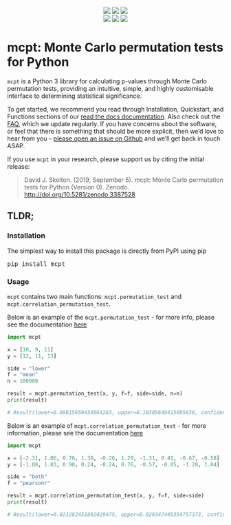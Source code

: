 <p align="center">
    <a href="https://pypi.python.org/pypi/mcpt/" alt="version">
        <img src="https://img.shields.io/pypi/v/mcpt.svg" /></a>
    <a href="https://pypi.python.org/pypi/mcpt/" alt="status">
        <img src="https://img.shields.io/pypi/status/mcpt.svg" /></a>
    <a href="https://pypi.python.org/pypi/mcpt/" alt="status">
        <img src="https://img.shields.io/pypi/pyversions/mcpt.svg" /></a>
    <br>
    <a href="https://doi.org/10.5281/zenodo.3387528" alt="status">
        <img src="https://zenodo.org/badge/DOI/10.5281/zenodo.3387528.svg" /></a>
     <a href="https://pypi.python.org/pypi/mcpt/" alt="status">
        <img src="https://img.shields.io/pypi/l/mcpt.svg" /></a> 
     <a href="https://pypi.python.org/pypi/mcpt/" alt="status">
        <img src="https://img.shields.io/pypi/dm/mcpt.svg" /></a> 
</p>


# mcpt: Monte Carlo permutation tests for Python
`mcpt` is a Python 3 library for calculating p-values through Monte Carlo permutation tests, providing an intuitive, simple, and highly customisable interface to determining statistical significance.

To get started, we recommend you read through Installation, Quickstart, and Functions sections of our [read the docs documentation](https://mcpt.readthedocs.io/en/latest/). Also check out the [FAQ](https://mcpt.readthedocs.io/en/latest/documentation/faq.html), which we update regularly. If you have concerns about the software, or feel that there is something that should be more explicit, then we’d love to hear from you – [please open an issue on Github](https://github.com/Ravenlocke/mcpt/issues) and we’ll get back in touch ASAP.

If you use `mcpt` in your research, please support us by citing the initial release:

> David J. Skelton. (2019, September 5). mcpt: Monte Carlo permutation tests for Python (Version 0). Zenodo. http://doi.org/10.5281/zenodo.3387528



## TLDR;
### Installation
The simplest way to install this package is directly from PyPI using pip

<pre>
pip install mcpt
</pre>

### Usage
`mcpt` contains two main functions: `mcpt.permutation_test` and `mcpt.correlation_permutation_test`. 


Below is an example of the `mcpt.permutation_test` - for more info, please see the documentation [here](https://mcpt.readthedocs.io/en/latest/documentation/quickstart.html#permutation-test)

```python
import mcpt

x = [10, 9, 11]
y = [12, 11, 13]

side = "lower"
f = "mean"
n = 100000

result = mcpt.permutation_test(x, y, f=f, side=side, n=n)
print(result)

# Result(lower=0.09815650454064283, upper=0.10305649415095638, confidence=0.99)
```

Below is an example of `mcpt.correlation_permutation_test` - for more information, please see the documentation [here](https://mcpt.readthedocs.io/en/latest/documentation/quickstart.html#correlation-permutation-test)

```python
import mcpt

x = [-2.31, 1.06, 0.76, 1.38, -0.26, 1.29, -1.31, 0.41, -0.67, -0.58]
y = [-1.08, 1.03, 0.90, 0.24, -0.24, 0.76, -0.57, -0.05, -1.28, 1.04]

side = "both"
f = "pearsonr"

result = mcpt.correlation_permutation_test(x, y, f=f, side=side)
print(result)

# Result(lower=0.021282451892029475, upper=0.029347445354757373, confidence=0.99)
```
